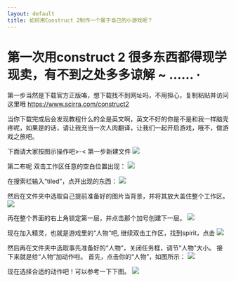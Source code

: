 ```yaml
---
layout: default
title: 如何用Construct 2制作一个属于自己的小游戏呢？
---
```


# 第一次用construct 2 很多东西都得现学现卖，有不到之处多多谅解 ~ …… ·

第一步当然是下载官方正版咯，想下载找不到网址吗，不用担心，复制粘贴并访问这里哦 https://www.scirra.com/construct2


当你下载完成后会发现教程什么的全是英文啊，英文不好的你是不是和我一样脑壳疼呢，如果是的话，请让我充当一次人肉翻译，让我们一起开启游戏，哦不，做游戏之旅吧。


下面请大家按图示操作吧>-<
第一步新建文件
![](https://raw.githubusercontent.com/zlsteven/homework-source/gh-pages/images/%E5%B1%8F%E5%B9%95%E6%88%AA%E5%9B%BE(2)_LI.jpg)



第二布呢
  双击工作区任意的空白位置出现：
![](https://raw.githubusercontent.com/zlsteven/homework-source/gh-pages/images/%E5%B1%8F%E5%B9%95%E6%88%AA%E5%9B%BE(4).png)


在搜索栏输入“tiled”，点开出现的东西：
![](https://raw.githubusercontent.com/zlsteven/homework-source/gh-pages/images/%E5%B1%8F%E5%B9%95%E6%88%AA%E5%9B%BE(7).png)



然后在文件夹中选取自己提前准备好的图片当背景，并将其放大盖住整个工作区。
![](https://raw.githubusercontent.com/zlsteven/homework-source/gh-pages/images/%E5%B1%8F%E5%B9%95%E6%88%AA%E5%9B%BE(8).png)



再在整个界面的右上角锁定第一层，并点击那个加号创建下一层。
![](https://raw.githubusercontent.com/zlsteven/homework-source/gh-pages/images/%E5%B1%8F%E5%B9%95%E6%88%AA%E5%9B%BE(9)_LI.jpg)



现在加入精灵，也就是游戏里的“人物“吧,
继续双击工作区，找到spirit，点击
![](https://raw.githubusercontent.com/zlsteven/homework-source/gh-pages/images/%E5%B1%8F%E5%B9%95%E6%88%AA%E5%9B%BE(10).png)



然后再在文件夹中选取事先准备好的“人物”，关闭任务框，调节“人物”大小。
接下来就是给“人物”加动作啦。
首先，点击你的“人物”，如图所示：
![](https://raw.githubusercontent.com/zlsteven/homework-source/gh-pages/images/%E5%B1%8F%E5%B9%95%E6%88%AA%E5%9B%BE(11)_LI.jpg)


现在选择合适的动作吧！可以参考一下下图。
![](https://raw.githubusercontent.com/zlsteven/homework-source/gh-pages/images/%E5%B1%8F%E5%B9%95%E6%88%AA%E5%9B%BE(13)_LI.jpg)




